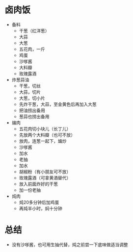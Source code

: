 # 卤肉饭

* 备料
    * 干葱（红洋葱）
    * 大蒜
    * 大葱
    * 五花肉，一斤
    * 鸡蛋
    * 沙嗲酱
    * 大料瓣
    * 玫瑰露酒
* 炸葱蒜油
    * 干葱，切丝
    * 大蒜，切片
    * 大葱，切小片
    * 先炸干葱，大蒜，至金黄色后再加入大葱
    * 把油捞出备用
    * 葱蒜也捞出备用
* 煸肉
    * 五花肉切小块儿（长丁儿）
    * 先放两个大料瓣（也可不放）
    * 放肉，连葱一起下，煸炒
    * 沙嗲酱
    * 加水
    * 老抽
    * 加水
    * 胡椒粉（有小朋友可不放）
    * 玫瑰露酒（可拿黄酒替代）
    * 放入前面炸好的干葱
    * 加一份老抽
* 炖肉
    * 炖20多分钟后加鸡蛋
    * 再炖半小时，焖十分钟

# 总结
* 没有沙嗲酱，也可用生抽代替，炖之前尝一下底味做适当调整